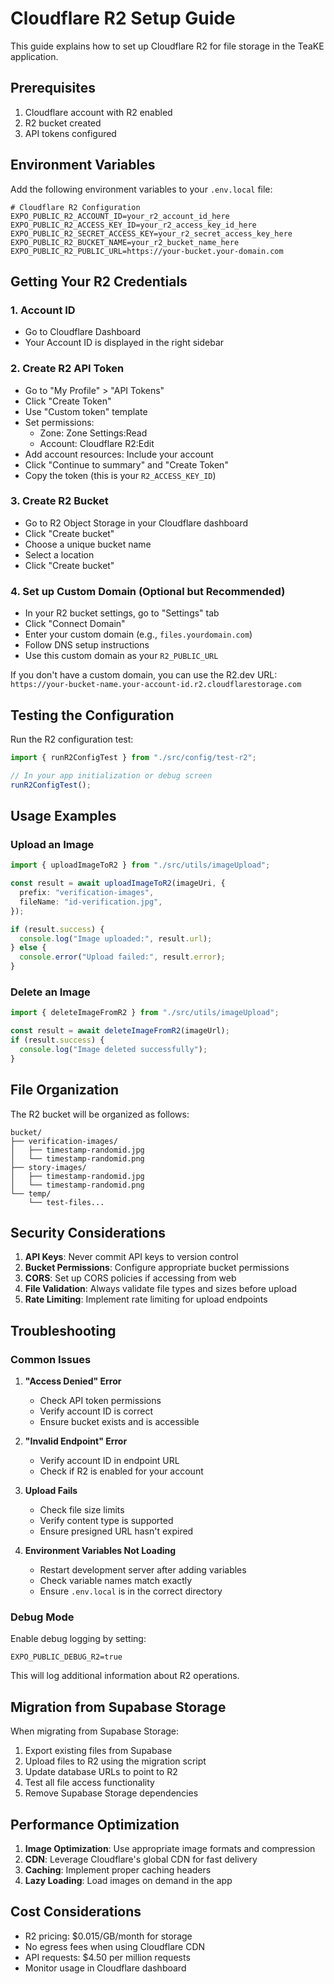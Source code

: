 # Cloudflare R2 Setup Guide

This guide explains how to set up Cloudflare R2 for file storage in the TeaKE application.

## Prerequisites

1. Cloudflare account with R2 enabled
2. R2 bucket created
3. API tokens configured

## Environment Variables

Add the following environment variables to your `.env.local` file:

```env
# Cloudflare R2 Configuration
EXPO_PUBLIC_R2_ACCOUNT_ID=your_r2_account_id_here
EXPO_PUBLIC_R2_ACCESS_KEY_ID=your_r2_access_key_id_here
EXPO_PUBLIC_R2_SECRET_ACCESS_KEY=your_r2_secret_access_key_here
EXPO_PUBLIC_R2_BUCKET_NAME=your_r2_bucket_name_here
EXPO_PUBLIC_R2_PUBLIC_URL=https://your-bucket.your-domain.com
```

## Getting Your R2 Credentials

### 1. Account ID

- Go to Cloudflare Dashboard
- Your Account ID is displayed in the right sidebar

### 2. Create R2 API Token

- Go to "My Profile" > "API Tokens"
- Click "Create Token"
- Use "Custom token" template
- Set permissions:
  - Zone: Zone Settings:Read
  - Account: Cloudflare R2:Edit
- Add account resources: Include your account
- Click "Continue to summary" and "Create Token"
- Copy the token (this is your `R2_ACCESS_KEY_ID`)

### 3. Create R2 Bucket

- Go to R2 Object Storage in your Cloudflare dashboard
- Click "Create bucket"
- Choose a unique bucket name
- Select a location
- Click "Create bucket"

### 4. Set up Custom Domain (Optional but Recommended)

- In your R2 bucket settings, go to "Settings" tab
- Click "Connect Domain"
- Enter your custom domain (e.g., `files.yourdomain.com`)
- Follow DNS setup instructions
- Use this custom domain as your `R2_PUBLIC_URL`

If you don't have a custom domain, you can use the R2.dev URL:
`https://your-bucket-name.your-account-id.r2.cloudflarestorage.com`

## Testing the Configuration

Run the R2 configuration test:

```typescript
import { runR2ConfigTest } from "./src/config/test-r2";

// In your app initialization or debug screen
runR2ConfigTest();
```

## Usage Examples

### Upload an Image

```typescript
import { uploadImageToR2 } from "./src/utils/imageUpload";

const result = await uploadImageToR2(imageUri, {
  prefix: "verification-images",
  fileName: "id-verification.jpg",
});

if (result.success) {
  console.log("Image uploaded:", result.url);
} else {
  console.error("Upload failed:", result.error);
}
```

### Delete an Image

```typescript
import { deleteImageFromR2 } from "./src/utils/imageUpload";

const result = await deleteImageFromR2(imageUrl);
if (result.success) {
  console.log("Image deleted successfully");
}
```

## File Organization

The R2 bucket will be organized as follows:

```
bucket/
├── verification-images/
│   ├── timestamp-randomid.jpg
│   └── timestamp-randomid.png
├── story-images/
│   ├── timestamp-randomid.jpg
│   └── timestamp-randomid.png
└── temp/
    └── test-files...
```

## Security Considerations

1. **API Keys**: Never commit API keys to version control
2. **Bucket Permissions**: Configure appropriate bucket permissions
3. **CORS**: Set up CORS policies if accessing from web
4. **File Validation**: Always validate file types and sizes before upload
5. **Rate Limiting**: Implement rate limiting for upload endpoints

## Troubleshooting

### Common Issues

1. **"Access Denied" Error**

   - Check API token permissions
   - Verify account ID is correct
   - Ensure bucket exists and is accessible

2. **"Invalid Endpoint" Error**

   - Verify account ID in endpoint URL
   - Check if R2 is enabled for your account

3. **Upload Fails**

   - Check file size limits
   - Verify content type is supported
   - Ensure presigned URL hasn't expired

4. **Environment Variables Not Loading**
   - Restart development server after adding variables
   - Check variable names match exactly
   - Ensure `.env.local` is in the correct directory

### Debug Mode

Enable debug logging by setting:

```env
EXPO_PUBLIC_DEBUG_R2=true
```

This will log additional information about R2 operations.

## Migration from Supabase Storage

When migrating from Supabase Storage:

1. Export existing files from Supabase
2. Upload files to R2 using the migration script
3. Update database URLs to point to R2
4. Test all file access functionality
5. Remove Supabase Storage dependencies

## Performance Optimization

1. **Image Optimization**: Use appropriate image formats and compression
2. **CDN**: Leverage Cloudflare's global CDN for fast delivery
3. **Caching**: Implement proper caching headers
4. **Lazy Loading**: Load images on demand in the app

## Cost Considerations

- R2 pricing: $0.015/GB/month for storage
- No egress fees when using Cloudflare CDN
- API requests: $4.50 per million requests
- Monitor usage in Cloudflare dashboard
